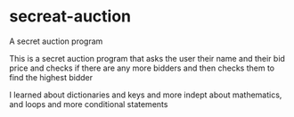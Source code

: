 # secreat-auction
A secret auction program

This is a secret auction program that asks the user their name and their bid price and checks if there are any more bidders and then checks them to find the highest bidder


I learned about dictionaries and keys and more indept about mathematics, and loops and more conditional statements

